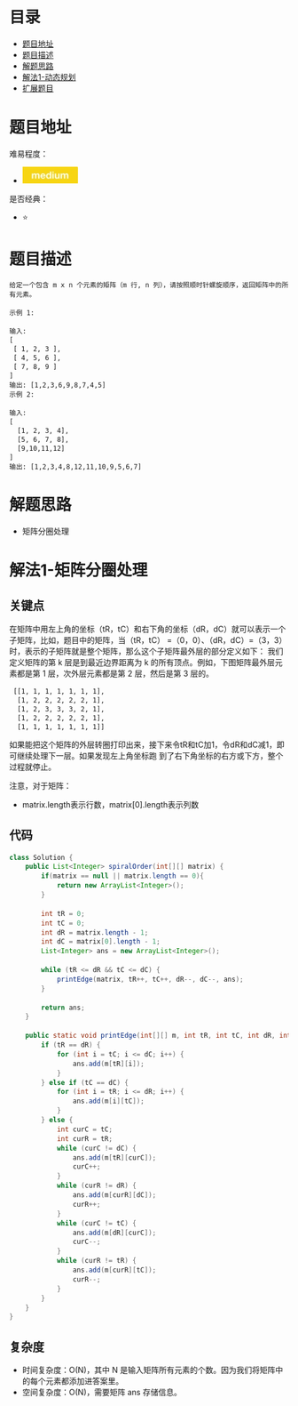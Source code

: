 # 目录
* [题目地址](#题目地址)
* [题目描述](#题目描述)
* [解题思路](#解题思路)
* [解法1-动态规划](#解法1-动态规划)
* [扩展题目](#扩展题目)



# 题目地址
难易程度：
- ![medium.jpg](../.images/medium.jpg)

是否经典：
- ⭐️


# 题目描述
```$xslt
给定一个包含 m x n 个元素的矩阵（m 行, n 列），请按照顺时针螺旋顺序，返回矩阵中的所有元素。

示例 1:

输入:
[
 [ 1, 2, 3 ],
 [ 4, 5, 6 ],
 [ 7, 8, 9 ]
]
输出: [1,2,3,6,9,8,7,4,5]
示例 2:

输入:
[
  [1, 2, 3, 4],
  [5, 6, 7, 8],
  [9,10,11,12]
]
输出: [1,2,3,4,8,12,11,10,9,5,6,7]
```


# 解题思路
- 矩阵分圈处理


# 解法1-矩阵分圈处理
## 关键点
在矩阵中用左上角的坐标（tR，tC）和右下角的坐标（dR，dC）就可以表示一个子矩阵，比如，题目中的矩阵，当（tR，tC） =（0，0）、（dR，dC）=（3，3）时，表示的子矩阵就是整个矩阵，那么这个子矩阵最外层的部分定义如下：
我们定义矩阵的第 k 层是到最近边界距离为 k 的所有顶点。例如，下图矩阵最外层元素都是第 1 层，次外层元素都是第 2 层，然后是第 3 层的。
```$xslt
 [[1, 1, 1, 1, 1, 1, 1],
  [1, 2, 2, 2, 2, 2, 1],
  [1, 2, 3, 3, 3, 2, 1],
  [1, 2, 2, 2, 2, 2, 1],
  [1, 1, 1, 1, 1, 1, 1]]
```

如果能把这个矩阵的外层转圈打印出来，接下来令tR和tC加1，令dR和dC减1，即可继续处理下一层。如果发现左上角坐标跑 到了右下角坐标的右方或下方，整个过程就停止。

注意，对于矩阵：
- matrix.length表示行数，matrix[0].length表示列数

## 代码
```Java
class Solution {
    public List<Integer> spiralOrder(int[][] matrix) {
        if(matrix == null || matrix.length == 0){
            return new ArrayList<Integer>();
        }

		int tR = 0;
		int tC = 0;
		int dR = matrix.length - 1;
		int dC = matrix[0].length - 1;
		List<Integer> ans = new ArrayList<Integer>();
        
		while (tR <= dR && tC <= dC) {
			printEdge(matrix, tR++, tC++, dR--, dC--, ans);
		}

        return ans;
    }

	public static void printEdge(int[][] m, int tR, int tC, int dR, int dC, List<Integer> ans) {
		if (tR == dR) {
			for (int i = tC; i <= dC; i++) {
                ans.add(m[tR][i]);
			}
		} else if (tC == dC) {
			for (int i = tR; i <= dR; i++) {
                ans.add(m[i][tC]);
			}
		} else {
			int curC = tC;
			int curR = tR;
			while (curC != dC) {
                ans.add(m[tR][curC]);
				curC++;
			}
			while (curR != dR) {
                ans.add(m[curR][dC]);
				curR++;
			}
			while (curC != tC) {
                ans.add(m[dR][curC]);
				curC--;
			}
			while (curR != tR) {
                ans.add(m[curR][tC]);
				curR--;
			}
		}
	}
}
```


## 复杂度
- 时间复杂度：O(N)，其中 N 是输入矩阵所有元素的个数。因为我们将矩阵中的每个元素都添加进答案里。
- 空间复杂度：O(N)，需要矩阵 ans 存储信息。
